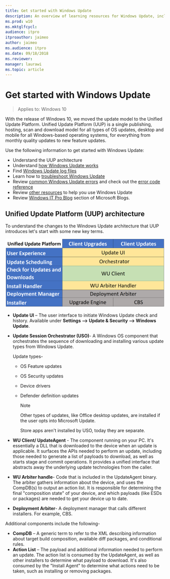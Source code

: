 ```yaml
---
title: Get started with Windows Update 
description: An overview of learning resources for Windows Update, including documents on architecture, log files, and common errors.
ms.prod: w10
ms.mktglfcycl: 
audience: itpro
itproauthor: jaimeo
author: jaimeo
ms.audience: itpro
ms.date: 09/18/2018
ms.reviewer: 
manager: laurawi
ms.topic: article
---
```


# Get started with Windows Update

>Applies to: Windows 10

With the release of Windows 10, we moved the update model to the Unified Update Platform. Unified Update Platform (UUP) is a single publishing, hosting, scan and download model for all types of OS updates, desktop and mobile for all Windows-based operating systems, for everything from monthly quality updates to new feature updates.  

Use the following information to get started with Windows Update:

- Understand the UUP architecture
- Understand [how Windows Update works](how-windows-update-works.md)
- Find [Windows Update log files](windows-update-logs.md)
- Learn how to [troubleshoot Windows Update](windows-update-troubleshooting.md)
- Review [common Windows Update errors](windows-update-errors.md) and check out the [error code reference](windows-update-error-reference.md)
- Review [other resources](windows-update-resources.md) to help you use Windows Update
- Review [Windows IT Pro Blog](https://techcommunity.microsoft.com/t5/windows-it-pro-blog/bg-p/Windows10Blog) section of Microsoft Blogs.

## Unified Update Platform (UUP) architecture 
To understand the changes to the Windows Update architecture that UUP introduces let's start with some new key terms. 

![Windows Update terminology.](images/update-terminology.png)

- **Update UI** – The user interface to initiate Windows Update check and history. Available under **Settings --> Update & Security --> Windows Update**. 
- **Update Session Orchestrator (USO)**- A Windows OS component that orchestrates the sequence of downloading and installing various update types from Windows Update.  

   Update types- 
  - OS Feature updates 
  - OS Security updates 
  - Device drivers 
  - Defender definition updates 

    >[!NOTE]
     > Other types of updates, like Office desktop updates, are installed if the user opts into Microsoft Update.
     >
     >Store apps aren't installed by USO, today they are separate. 

- **WU Client/ UpdateAgent** - The component running on your PC. It's essentially a DLL that is downloaded to the device when an update is applicable. It surfaces the APIs needed to perform an update, including those needed to generate a list of payloads to download, as well as starts stage and commit operations. It provides a unified interface that abstracts away the underlying update technologies from the caller.  
- **WU Arbiter handle**- Code that is included in the UpdateAgent binary. The arbiter gathers information about the device, and uses the CompDB(s) to output an action list. It is responsible for determining the final "composition state" of your device, and which payloads (like ESDs or packages) are needed to get your device up to date. 
- **Deployment Arbiter**- A deployment manager that calls different installers. For example, CBS. 
 
Additional components include the following- 

- **CompDB** – A generic term to refer to the XML describing information about target build composition, available diff packages, and conditional rules. 
- **Action List** – The payload and additional information needed to perform an update. The action list is consumed by the UpdateAgent, as well as other installers to determine what payload to download. It's also consumed by the "Install Agent" to determine what actions need to be taken, such as installing or removing packages.  
